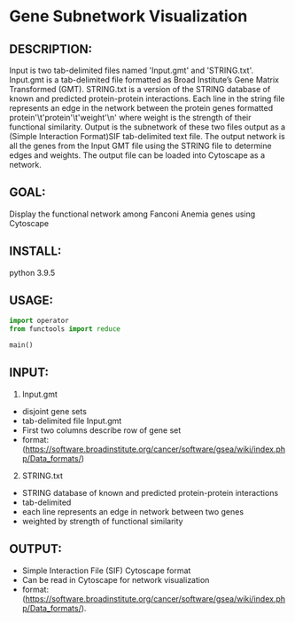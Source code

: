 # Gene Subnetwork Visualization

## DESCRIPTION:
Input is two tab-delimited files named 'Input.gmt' and 'STRING.txt'. Input.gmt is a tab-delimited file formatted as
Broad Institute’s Gene Matrix Transformed (GMT). STRING.txt is a version of the STRING database of known and
predicted protein-protein interactions. Each line in the string file represents an edge in the network between the
protein genes formatted protein'\t'protein'\t'weight'\n' where weight is the strength of their functional similarity.
Output is the subnetwork of these two files output as a (Simple Interaction Format)SIF tab-delimited text file. The
output network is all the genes from the Input GMT file using the STRING file to determine edges and weights. The output
file can be loaded into Cytoscape as a network.

## GOAL:

Display the functional network among Fanconi Anemia genes using Cytoscape

## INSTALL:
python 3.9.5

## USAGE:
```python
import operator
from functools import reduce

main()
```

## INPUT:
1. Input.gmt
- disjoint gene sets
- tab-delimited file Input.gmt
- First two columns describe row of gene set
- format: (https://software.broadinstitute.org/cancer/software/gsea/wiki/index.php/Data_formats/)
2. STRING.txt
- STRING database of known and predicted protein-protein interactions
- tab-delimited
- each line represents an edge in network between two genes
- weighted by strength of functional similarity

## OUTPUT:
- Simple Interaction File (SIF) Cytoscape format
- Can be read in Cytoscape for network visualization
- format: (https://software.broadinstitute.org/cancer/software/gsea/wiki/index.php/Data_formats/).
